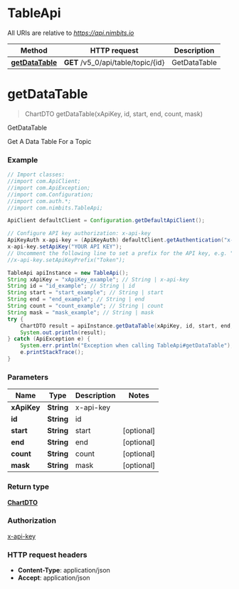 # TableApi

All URIs are relative to *https://api.nimbits.io*

Method | HTTP request | Description
------------- | ------------- | -------------
[**getDataTable**](TableApi.md#getDataTable) | **GET** /v5_0/api/table/topic/{id} | GetDataTable


<a name="getDataTable"></a>
# **getDataTable**
> ChartDTO getDataTable(xApiKey, id, start, end, count, mask)

GetDataTable

Get A Data Table For a Topic

### Example
```java
// Import classes:
//import com.ApiClient;
//import com.ApiException;
//import com.Configuration;
//import com.auth.*;
//import com.nimbits.TableApi;

ApiClient defaultClient = Configuration.getDefaultApiClient();

// Configure API key authorization: x-api-key
ApiKeyAuth x-api-key = (ApiKeyAuth) defaultClient.getAuthentication("x-api-key");
x-api-key.setApiKey("YOUR API KEY");
// Uncomment the following line to set a prefix for the API key, e.g. "Token" (defaults to null)
//x-api-key.setApiKeyPrefix("Token");

TableApi apiInstance = new TableApi();
String xApiKey = "xApiKey_example"; // String | x-api-key
String id = "id_example"; // String | id
String start = "start_example"; // String | start
String end = "end_example"; // String | end
String count = "count_example"; // String | count
String mask = "mask_example"; // String | mask
try {
    ChartDTO result = apiInstance.getDataTable(xApiKey, id, start, end, count, mask);
    System.out.println(result);
} catch (ApiException e) {
    System.err.println("Exception when calling TableApi#getDataTable");
    e.printStackTrace();
}
```

### Parameters

Name | Type | Description  | Notes
------------- | ------------- | ------------- | -------------
 **xApiKey** | **String**| x-api-key |
 **id** | **String**| id |
 **start** | **String**| start | [optional]
 **end** | **String**| end | [optional]
 **count** | **String**| count | [optional]
 **mask** | **String**| mask | [optional]

### Return type

[**ChartDTO**](ChartDTO.md)

### Authorization

[x-api-key](../README.md#x-api-key)

### HTTP request headers

 - **Content-Type**: application/json
 - **Accept**: application/json

